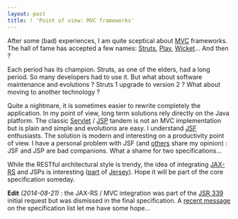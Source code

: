```yaml
--- 
layout: post 
title: ! 'Point of view: MVC frameworks' 
---
```

<p>
	After some (bad) experiences, I am quite sceptical about <a
		href="http://en.wikipedia.org/wiki/Model%E2%80%93view%E2%80%93controller">MVC</a>
	frameworks.	The hall of fame has accepted a few names: <a
		href="http://struts.apache.org/">Struts</a>, <a
		href="http://www.playframework.com/">Play</a>, <a
		href="https://wicket.apache.org/">Wicket</a>... And then ?
</p>
<p>
	Each period has its champion. Struts, as one of the elders, had a
	long period. So many developers had to use it. But what about software
	maintenance and evolutions ? Struts 1 upgrade to
	version 2 ? What about moving to another technology ?
</p>
<p>
	Quite a nightmare, it is sometimes easier to rewrite completely
	the application. In my point of view, long term solutions rely directly on the
	Java platform. The classic <a
		href="https://jcp.org/aboutJava/communityprocess/final/jsr315/">Servlet</a>
	/ <a href="https://jcp.org/aboutJava/communityprocess/final/jsr245/">JSP</a>&nbsp;tandem
	is not an MVC implementation but is plain and simple and evolutions are
	easy. I understand <a href="https://jcp.org/en/jsr/detail?id=314">JSF</a>
	enthusiasts. The solution is modern and interesting on a productivity
	point of view. I have a personal problem with JSF (and <a
		href="http://www.youtube.com/watch?v=9ei-rbULWoA#t=47m">others</a>
	share my opinion) : JSF and JSP are bad companions. What a shame for
	two specifications...
</p>
<p>
	While the RESTful architectural style is trendy, the idea of
	integrating <a href="https://www.jcp.org/en/jsr/detail?id=339">JAX-RS</a>
	and JSPs is interesting (<a
		href="https://jersey.java.net/documentation/latest/mvc.html">part</a>
	of <a href="https://jersey.java.net/">Jersey</a>). Hope it will be part of the core specification someday.
</p>
<p>
	<b>Edit</b> <em>(2014-08-21)</em> : the JAX-RS / MVC integration was part of the 
	<a href="https://jcp.org/en/jsr/detail?id=339">JSR 339</a> initial request but was dismissed in the final specification. 
	A <a href="https://java.net/projects/jax-rs-spec/lists/users/archive/2014-08/message/16">recent message</a> on the 
	specification list let me have some hope...
</p>